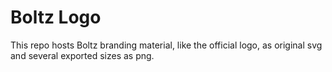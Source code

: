 # Boltz Logo

This repo hosts Boltz branding material, like the official logo, as original svg and several exported sizes as png.
